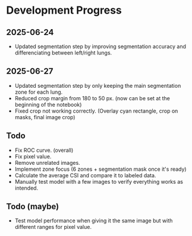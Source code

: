 # Development Progress

## 2025-06-24
- Updated segmentation step by improving segmentation accuracy and differenciating between left/right lungs.

## 2025-06-27
- Updated segmentation step by only keeping the main segmentation zone for each lung.
- Reduced crop margin from 180 to 50 px. (now can be set at the beginning of the notebook)
- Fixed crop not working correctly. (Overlay cyan rectangle, crop on masks, final image crop)

## Todo
- Fix ROC curve. (overall)
- Fix pixel value.
- Remove unrelated images.
- Implement zone focus (6 zones + segmentation mask once it's ready)
- Calculate the average CSI and compare it to labeled data.
- Manually test model with a few images to verify everything works as intended.

## Todo (maybe)
- Test model performance when giving it the same image but with different ranges for pixel value.
